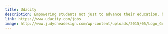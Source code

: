 ```yaml
---
title: Udacity
description: Empowering students not just to advance their education, but to land their dream job in technology through a relevant 21st-cenury education
link: https://www.udacity.com/jobs
image: http://www.judycheadesign.com/wp-content/uploads/2015/05/Logo_Gradient_Web.jpg
---
```

